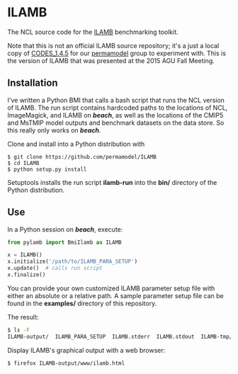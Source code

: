 # ILAMB

The NCL source code for the [ILAMB](http://ilamb.org) benchmarking toolkit.

Note that this is not an official ILAMB source repository;
it's a just a local copy of
[CODES_1.4.5](http://redwood.ess.uci.edu/mingquan/www/ILAMB/CODES.AllVersions/CODES_1.4.5/CODES/)
for our [permamodel](https://github.com/permamodel)
group to experiment with.
This is the version of ILAMB that was presented
at the 2015 AGU Fall Meeting.


## Installation

I've written a Python BMI
that calls a bash script
that runs the NCL version of ILAMB.
The run script contains hardcoded paths
to the locations of NCL, ImageMagick, and ILAMB on ***beach***,
as well as the locations of the CMIP5 and MsTMIP model outputs
and benchmark datasets on the data store.
So this really only works on ***beach***.

Clone and install into a Python distribution with

    $ git clone https://github.com/permamodel/ILAMB
    $ cd ILAMB
    $ python setup.py install

Setuptools installs the run script **ilamb-run**
into the **bin/** directory of the Python distribution.


## Use

In a Python session on ***beach***, execute:

```python
from pylamb import BmiIlamb as ILAMB

x = ILAMB()
x.initialize('/path/to/ILAMB_PARA_SETUP')
x.update()  # calls run script
x.finalize()
```

You can provide your own customized ILAMB parameter setup file
with either an absolute or a relative path.
A sample parameter setup file
can be found in the **examples/** directory
of this repository.

The result:
```bash
$ ls -F
ILAMB-output/  ILAMB_PARA_SETUP  ILAMB.stderr  ILAMB.stdout  ILAMB-tmp/
```

Display ILAMB's graphical output with a web browser:

    $ firefox ILAMB-output/www/ilamb.html

